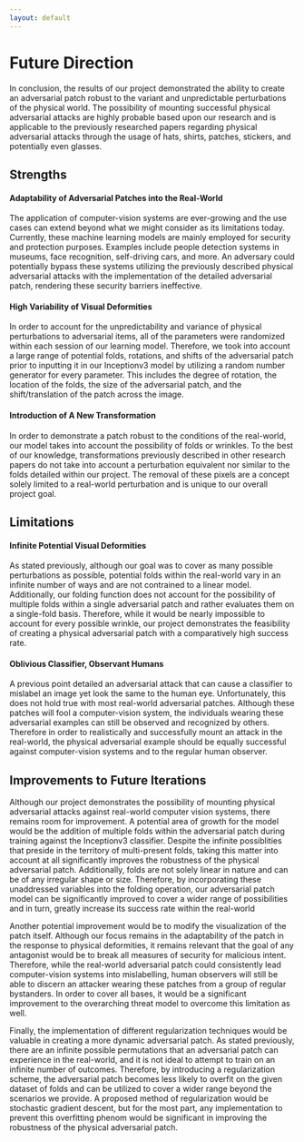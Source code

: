 ```yaml
---
layout: default
---
```


# Future Direction
In conclusion, the results of our project demonstrated the ability to create an adversarial patch robust to the variant and unpredictable perturbations of the physical world. The possibility of mounting successful physical adversarial attacks are highly probable based upon our research and is applicable to the previously researched papers regarding physical adversarial attacks through the usage of hats, shirts, patches, stickers, and potentially even glasses. 

## Strengths
#### Adaptability of Adversarial Patches into the Real-World
The application of computer-vision systems are ever-growing and the use cases can extend beyond what we might consider as its limitations today. Currently, these machine learning models are mainly employed for security and protection purposes. Examples include people detection systems in museums, face recognition, self-driving cars, and more. An adversary could potentially bypass these systems utilizing the previously described physical adversarial attacks with the implementation of the detailed adversarial patch, rendering these security barriers ineffective. 

#### High Variability of Visual Deformities
In order to account for the unpredictability and variance of physical perturbations to adversarial items, all of the parameters were randomized within each session of our learning model. Therefore, we took into account a large range of potential folds, rotations, and shifts of the adversarial patch prior to inputting it in our Inceptionv3 model by utilizing a random number generator for every parameter. This includes the degree of rotation, the location of the folds, the size of the adversarial patch, and the shift/translation of the patch across the image.  

#### Introduction of A New Transformation
In order to demonstrate a patch robust to the conditions of the real-world, our model takes into account the possibility of folds or wrinkles. To the best of our knowledge, transformations previously described in other research papers do not take into account a perturbation equivalent nor similar to the folds detailed within our project. The removal of these pixels are a concept solely limited to a real-world perturbation and is unique to our overall project goal. 

## Limitations
#### Infinite Potential Visual Deformities
As stated previously, although our goal was to cover as many possible perturbations as possible, potential folds within the real-world vary in an infinite number of ways and are not contrained to a linear model. Additionally, our folding function does not account for the possibility of multiple folds within a single adversarial patch and rather evaluates them on a single-fold basis. Therefore, while it would be nearly impossible to account for every possible wrinkle, our project demonstrates the feasibility of creating a physical adversarial patch with a comparatively high success rate. 

#### Oblivious Classifier, Observant Humans
A previous point detailed an adversarial attack that can cause a classifier to mislabel an image yet look the same to the human eye. Unfortunately, this does not hold true with most real-world adversarial patches. Although these patches will fool a computer-vision system, the individuals wearing these adversarial examples can still be observed and recognized by others. Therefore in order to realistically and successfully mount an attack in the real-world, the physical adversarial example should be equally successful against computer-vision systems and to the regular human observer.

## Improvements to Future Iterations
Although our project demonstrates the possibility of mounting physical adversarial attacks against real-world computer vision systems, there remains room for improvement. A potential area of growth for the model would be the addition of multiple folds within the adversarial patch during training against the Inceptionv3 classifier. Despite the infinite possiblities that preside in the territory of multi-present folds, taking this matter into account at all significantly improves the robustness of the physical adversarial patch. Additionally, folds are not solely linear in nature and can be of any irregular shape or size. Therefore, by incorporating these unaddressed variables into the folding operation, our adversarial patch model can be significantly improved to cover a wider range of possibilities and in turn, greatly increase its success rate within the real-world

Another potential improvement would be to modify the visualization of the patch itself. Although our focus remains in the adaptability of the patch in the response to physical deformities, it remains relevant that the goal of any antagonist would be to break all measures of security for malicious intent. Therefore, while the real-world adversarial patch could consistently lead computer-vision systems into mislabelling, human observers will still be able to discern an attacker wearing these patches from a group of regular bystanders. In order to cover all bases, it would be a significant improvement to the overarching threat model to overcome this limitation as well. 

Finally, the implementation of different regularization techniques would be valuable in creating a more dynamic adversarial patch. As stated previously, there are an infinite possible permutations that an adversarial patch can experience in the real-world, and it is not ideal to attempt to train on an infinite number of outcomes. Therefore, by introducing a regularization scheme, the adversarial patch becomes less likely to overfit on the given dataset of folds and can be utilized to cover a wider range beyond the scenarios we provide. A proposed method of regularization would be stochastic gradient descent, but for the most part, any implementation to prevent this overfitting phenom would be significant in improving the robustness of the physical adversarial patch. 
